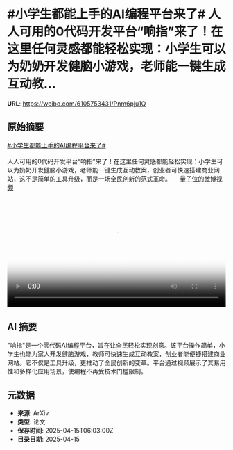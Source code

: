 # #小学生都能上手的AI编程平台来了# 人人可用的0代码开发平台“响指”来了！在这里任何灵感都能轻松实现：小学生可以为奶奶开发健脑小游戏，老师能一键生成互动教...

**URL**: https://weibo.com/6105753431/Pnm6pju1Q

## 原始摘要

<a href="https://m.weibo.cn/search?containerid=231522type%3D1%26t%3D10%26q%3D%23%E5%B0%8F%E5%AD%A6%E7%94%9F%E9%83%BD%E8%83%BD%E4%B8%8A%E6%89%8B%E7%9A%84AI%E7%BC%96%E7%A8%8B%E5%B9%B3%E5%8F%B0%E6%9D%A5%E4%BA%86%23&amp;extparam=%23%E5%B0%8F%E5%AD%A6%E7%94%9F%E9%83%BD%E8%83%BD%E4%B8%8A%E6%89%8B%E7%9A%84AI%E7%BC%96%E7%A8%8B%E5%B9%B3%E5%8F%B0%E6%9D%A5%E4%BA%86%23" data-hide=""><span class="surl-text">#小学生都能上手的AI编程平台来了#</span></a> <br><br>人人可用的0代码开发平台“响指”来了！在这里任何灵感都能轻松实现：小学生可以为奶奶开发健脑小游戏，老师能一键生成互动教案，创业者可快速搭建商业网站，这不是简单的工具升级，而是一场全民创新的范式革命。 <a href="https://video.weibo.com/show?fid=1034:5155664306307113" data-hide=""><span class="url-icon"><img style="width: 1rem;height: 1rem" src="https://h5.sinaimg.cn/upload/2015/09/25/3/timeline_card_small_video_default.png" referrerpolicy="no-referrer"></span><span class="surl-text">量子位的微博视频</span></a> <br clear="both"><div style="clear: both"></div><video controls="controls" poster="https://tvax1.sinaimg.cn/orj480/006Fd7o3ly1i0hd0kon6sj30u01hcmz2.jpg" style="width: 100%"><source src="https://f.video.weibocdn.com/o0/6RzDFqSalx08nujvsHaE01041200QA790E010.mp4?label=mp4_720p&amp;template=720x1280.24.0&amp;ori=0&amp;ps=1CwnkDw1GXwCQx&amp;Expires=1744700569&amp;ssig=dAUt4XY80H&amp;KID=unistore,video"><source src="https://f.video.weibocdn.com/o0/3aXgPKqTlx08nujuRpZm01041200uQiG0E010.mp4?label=mp4_hd&amp;template=540x960.24.0&amp;ori=0&amp;ps=1CwnkDw1GXwCQx&amp;Expires=1744700569&amp;ssig=WGC0u%2FkFiU&amp;KID=unistore,video"><source src="https://f.video.weibocdn.com/o0/pma8jXOglx08nujuMFSg01041200gpb60E010.mp4?label=mp4_ld&amp;template=360x640.24.0&amp;ori=0&amp;ps=1CwnkDw1GXwCQx&amp;Expires=1744700569&amp;ssig=HCnNMH10M0&amp;KID=unistore,video"><p>视频无法显示，请前往<a href="https://video.weibo.com/show?fid=1034%3A5155664306307113" target="_blank" rel="noopener noreferrer">微博视频</a>观看。</p></video>

## AI 摘要

"响指"是一个零代码AI编程平台，旨在让全民轻松实现创意。该平台操作简单，小学生也能为家人开发健脑游戏，教师可快速生成互动教案，创业者能便捷搭建商业网站。它不仅是工具升级，更推动了全民创新的变革。平台通过视频展示了其易用性和多样化应用场景，使编程不再受技术门槛限制。

## 元数据

- **来源**: ArXiv
- **类型**: 论文
- **保存时间**: 2025-04-15T06:03:00Z
- **目录日期**: 2025-04-15
